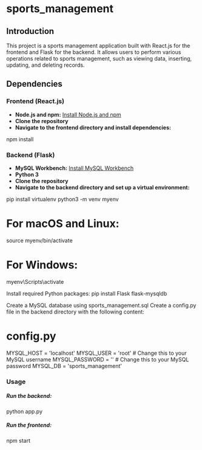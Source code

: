 # sports_management

## Introduction
This project is a sports management application built with React.js for the frontend and Flask for the backend. It allows users to perform various operations related to sports management, such as viewing data, inserting, updating, and deleting records.

## Dependencies

### Frontend (React.js)
- **Node.js and npm:** [Install Node.js and npm](https://nodejs.org/)
- **Clone the repository**
- **Navigate to the frontend directory and install dependencies:**


npm install


### Backend (Flask)
- **MySQL Workbench:** [Install MySQL Workbench](https://www.mysql.com/products/workbench/)
- **Python 3**
- **Clone the repository**
- **Navigate to the backend directory and set up a virtual environment:**

pip install virtualenv
python3 -m venv myenv
# For macOS and Linux:
source myenv/bin/activate
# For Windows:
myenv\Scripts\activate


Install required Python packages:
pip install Flask flask-mysqldb

Create a MySQL database using sports_management.sql
Create a config.py file in the backend directory with the following content:
# config.py
MYSQL_HOST = 'localhost'
MYSQL_USER = 'root'  # Change this to your MySQL username
MYSQL_PASSWORD = ''  # Change this to your MySQL password
MYSQL_DB = 'sports_management'


### Usage
##### Run the backend:
python app.py

##### Run the frontend:
npm start












